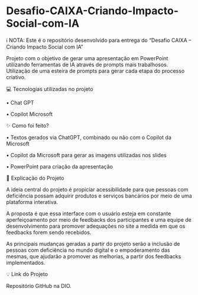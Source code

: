 # Desafio-CAIXA-Criando-Impacto-Social-com-IA

ℹ️ NOTA: Este é o repositório desenvolvido para entrega do “Desafio CAIXA – Criando Impacto Social com IA”


Projeto com o objetivo de gerar uma apresentação em PowerPoint utilizando ferramentas de IA através de prompts mais trabalhosos.
Utilização de uma esteira de prompts para gerar cada etapa do processo criativo.


💻 Tecnologias utilizadas no projeto

•	Chat GPT

•	Copilot Microsoft


✨ Como foi feito?

•	Textos gerados via ChatGPT, combinado ou não com o Copilot da Microsoft

•	Copilot da Microsoft para gerar as imagens utilizadas nos slides

•	PowerPoint para criação da apresentação



🚀 Explicação do Projeto

A ideia central do projeto é propiciar acessibilidade para que pessoas com deficiência possam adquirir produtos e serviços bancários por meio de uma plataforma interativa. 

A proposta é que essa interface com o usuário esteja em constante aperfeiçoamento por meio de feedbacks dos participantes e uma equipe de desenvolvimento para promover adequações no site a medida em que os feedbacks forem sendo recebidos.

As principais mudanças geradas a partir do projeto serão a inclusão de pessoas com deficiência no mundo digital e o empoderamento das mesmas, que ajudarão a promover as melhorias, a partir dos feedbacks implementados.



💡 Link do Projeto

Repositório GitHub na DIO.
